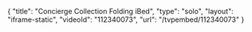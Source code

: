{
    "title": "Concierge Collection Folding iBed",
    "type": "solo",
    "layout": "iframe-static",
    "videoId": "112340073",
    "url": "\/tvpembed\/112340073"
}